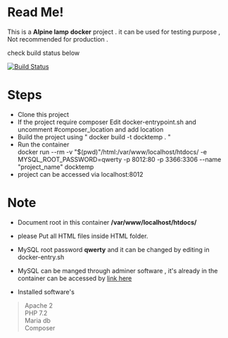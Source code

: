 # Read Me!

This is a **Alpine lamp** **docker** project . it can be used for testing purpose , Not recommended for production .

check build status below 

[![Build Status](https://travis-ci.org/jinopl/alpine-lamp.svg?branch=master)](https://travis-ci.org/jinopl/alpine-lamp)


# Steps
		

 - Clone this project
 - If the project require composer Edit docker-entrypoint.sh and uncomment #composer_location and add location
 - Build the project using " docker build -t docktemp . "
 - Run the container <br> docker run --rm -v "$(pwd)\"/html:/var/www/localhost/htdocs/ -e MYSQL_ROOT_PASSWORD=qwerty -p 8012:80 -p 3366:3306 --name "project_name" docktemp
 - project can be accessed via localhost:8012
 
 # Note
 
 - Document root in this container **/var/www/localhost/htdocs/**
 - please Put all HTML files inside HTML folder.
 - MySQL root password **qwerty** and it can be changed by editing in docker-entry.sh
 - MySQL can be manged through adminer software , it's already in the container can be accessed by [link here](localhost:8012/adminer.php)
 
 - Installed software's


> Apache 2 <br>
> PHP 7.2 <br>
> Maria db <br>
> Composer
